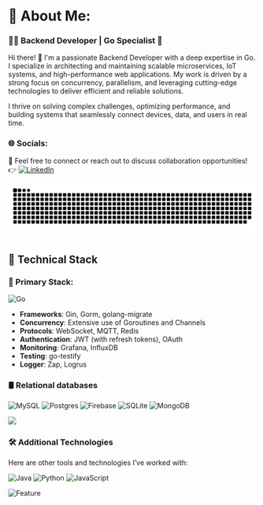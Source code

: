 # 💫 About Me:
### 👨‍💻 Backend Developer | Go Specialist 🚀  
Hi there! 👋 I'm a passionate Backend Developer with a deep expertise in Go. I specialize in architecting and maintaining scalable microservices, IoT systems, and high-performance web applications. My work is driven by a strong focus on concurrency, parallelism, and leveraging cutting-edge technologies to deliver efficient and reliable solutions.

I thrive on solving complex challenges, optimizing performance, and building systems that seamlessly connect devices, data, and users in real time.

### 🌐 Socials:
📩 Feel free to connect or reach out to discuss collaboration opportunities!
👉 [![LinkedIn](https://img.shields.io/badge/LinkedIn-%230077B5.svg?logo=linkedin&logoColor=white)](https://www.linkedin.com/in/ra%C3%BAl-enrique-gonz%C3%A1lez-bondarchuk-32828b267/)

<picture>
  <source media="(prefers-color-scheme: dark)" srcset="https://raw.githubusercontent.com/platane/snk/output/github-contribution-grid-snake-dark.svg"/>
  <source media="(prefers-color-scheme: light)" srcset="https://raw.githubusercontent.com/platane/snk/output/github-contribution-grid-snake.svg" />
  <img alt="github contribution grid snake animation" src="https://raw.githubusercontent.com/platane/snk/output/github-contribution-grid-snake.svg" />
</picture>

## 🔧 **Technical Stack** 

### **🌟 Primary Stack:**  
![Go](https://img.shields.io/badge/Go-1.21.x-00ADD8?style=for-the-badge&logo=go&logoColor=white)  
- **Frameworks**: Gin, Gorm, golang-migrate  
- **Concurrency**: Extensive use of Goroutines and Channels  
- **Protocols**: WebSocket, MQTT, Redis  
- **Authentication**: JWT (with refresh tokens), OAuth  
- **Monitoring**: Grafana, InfluxDB  
- **Testing**: go-testify 
- **Logger**: Zap, Logrus

### **🛢️ Relational databases**

![MySQL](https://img.shields.io/badge/mysql-4479A1.svg?style=for-the-badge&logo=mysql&logoColor=white)
![Postgres](https://img.shields.io/badge/postgres-%23316192.svg?style=for-the-badge&logo=postgresql&logoColor=white)
![Firebase](https://img.shields.io/badge/firebase-a08021?style=for-the-badge&logo=firebase&logoColor=ffcd34)
![SQLite](https://img.shields.io/badge/sqlite-%2307405e.svg?style=for-the-badge&logo=sqlite&logoColor=white)
![MongoDB](https://img.shields.io/badge/MongoDB-%234ea94b.svg?style=for-the-badge&logo=mongodb&logoColor=white)

![](https://github-readme-stats.vercel.app/api/top-langs/?username=raulbondarchuk&theme=dark&hide_border=false&include_all_commits=false&count_private=false&layout=compact)

### **🛠️ Additional Technologies**  
Here are other tools and technologies I’ve worked with:  

![Java](https://img.shields.io/badge/java-%23ED8B00.svg?style=for-the-badge&logo=openjdk&logoColor=white) ![Python](https://img.shields.io/badge/python-3670A0?style=for-the-badge&logo=python&logoColor=ffdd54) ![JavaScript](https://img.shields.io/badge/javascript-%23323330.svg?style=for-the-badge&logo=javascript&logoColor=%23F7DF1E)

![Feature](https://github.com/user-attachments/assets/c59e5f1f-35a7-4c64-ba70-db3d10ccf9a1)
